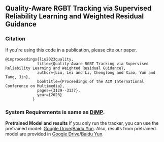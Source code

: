 ## Quality-Aware RGBT Tracking via Supervised Reliability Learning and Weighted Residual Guidance

### Citation
If you're using this code in a publication, please cite our paper.

	@inproceedings{liu2023quality,
                  title={Quality-Aware RGBT Tracking via Supervised Reliability Learning and Weighted Residual Guidance},
                  author={Liu, Lei and Li, Chenglong and Xiao, Yun and Tang, Jin},
                  booktitle={Proceedings of the ACM International Conference on Multimedia},
                  pages={3129--3137},
                  year={2023}
                }
  
### System Requirements is same as [DiMP](https://github.com/visionml/pytracking).

**Pretrained Model and results**
If you only run the tracker, you can use the pretrained model: 
[Google Drive](https://drive.google.com/drive/folders/1fZ9uS8CdVaTe4Z3rD7Wj-hxUYTjTybin?usp=sharing)/[Baidu Yun](https://pan.baidu.com/s/1IlK-zaEVgMmKuFunGPt7Iw?pwd=52zi).
Also, results from pretrained model are provided in [Google Drive](https://drive.google.com/drive/folders/1PLXtqZd-anLila_IDCSjKdyOZs6JYiAf?usp=sharing)/[Baidu Yun](https://pan.baidu.com/s/1IEXXdUiQb-KsI4BkGTZTbA?pwd=nars).

